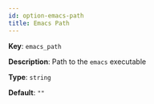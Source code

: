 ```yaml
---
id: option-emacs-path
title: Emacs Path
---
```

**Key**: `emacs_path`

**Description**: Path to the `emacs` executable

**Type**: `string`

**Default**: `""`
